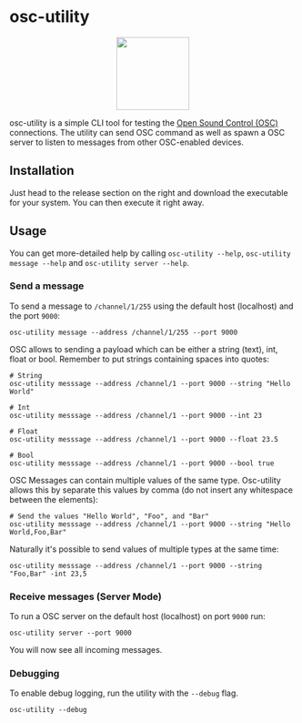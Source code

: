 # osc-utility

 <p align="center">
  <img width="128" height="128" src="misc/icon.png">
</p>

osc-utility is a simple CLI tool for testing the [Open Sound Control (OSC)](https://en.wikipedia.org/wiki/Open_Sound_Control) connections. The utility can send OSC command as well as spawn a OSC server to listen to messages from other OSC-enabled devices.


## Installation

Just head to the release section on the right and download the executable for your system. You can then execute it right away.


## Usage

You can get more-detailed help by calling `osc-utility --help`, `osc-utility message --help` and `osc-utility server --help`.

### Send a message

To send a message to `/channel/1/255` using the default host (localhost) and the port `9000`:

```shell script
osc-utility message --address /channel/1/255 --port 9000
```

OSC allows to sending a payload which can be either a string (text), int, float or bool. Remember to put strings containing spaces into quotes: 

```shell script
# String
osc-utility messsage --address /channel/1 --port 9000 --string "Hello World"

# Int
osc-utility messsage --address /channel/1 --port 9000 --int 23

# Float
osc-utility messsage --address /channel/1 --port 9000 --float 23.5

# Bool
osc-utility messsage --address /channel/1 --port 9000 --bool true
```

OSC Messages can contain multiple values of the same type. Osc-utility allows this by separate this values by comma (do not insert any whitespace between the elements):

```shell script
# Send the values "Hello World", "Foo", and "Bar"
osc-utility messsage --address /channel/1 --port 9000 --string "Hello World,Foo,Bar"
```

Naturally it's possible to send values of multiple types at the same time:

```shell script
osc-utility messsage --address /channel/1 --port 9000 --string "Foo,Bar" -int 23,5
```


### Receive messages (Server Mode)

To run a OSC server on the default host (localhost) on port `9000` run:

```shell script
osc-utility server --port 9000
```

You will now see all incoming messages.


### Debugging

To enable debug logging, run the utility with the `--debug` flag.

```shell script
osc-utility --debug
```
